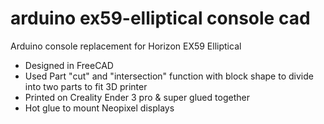 # arduino ex59-elliptical console cad
Arduino console replacement for Horizon EX59 Elliptical

* Designed in FreeCAD
* Used Part "cut" and "intersection" function with block shape to divide into two parts to fit 3D printer
* Printed on Creality Ender 3 pro & super glued together
* Hot glue to mount Neopixel displays

